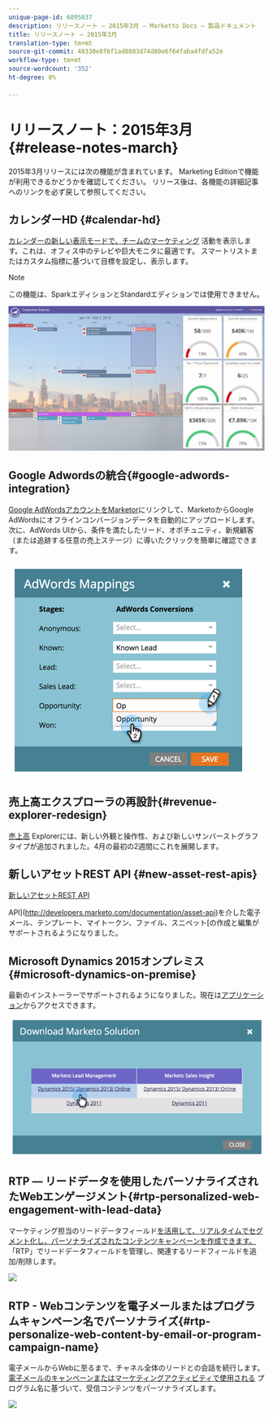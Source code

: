 ```yaml
---
unique-page-id: 6095037
description: リリースノート — 2015年3月 — Marketto Docs — 製品ドキュメント
title: リリースノート — 2015年3月
translation-type: tm+mt
source-git-commit: 48330e8f6f1ad8883d74d80e6f64faba4fdfa52e
workflow-type: tm+mt
source-wordcount: '352'
ht-degree: 0%

---
```



# リリースノート：2015年3月{#release-notes-march}

2015年3月リリースには次の機能が含まれています。 Marketing Editionで機能が利用できるかどうかを確認してください。 リリース後は、各機能の詳細記事へのリンクを必ず戻して参照してください。

## カレンダーHD {#calendar-hd}

[カレンダーの新しい表示モードで、チームのマーケティング](http://docs.marketo.com/display/docs/calendar+hd) 活動を表示します。これは、オフィス中のテレビや巨大モニタに最適です。 スマートリストまたはカスタム指標に基づいて目標を設定し、表示します。

>[!NOTE]
>
>この機能は、SparkエディションとStandardエディションでは使用できません。

![](assets/image2015-3-23-11-3a39-3a15.png)

## Google Adwordsの統合{#google-adwords-integration}

[Google AdWordsアカウントをMarketor](../../product-docs/administration/additional-integrations/add-google-adwords-as-a-launchpoint-service.md)にリンクして、MarketoからGoogle AdWordsにオフラインコンバージョンデータを自動的にアップロードします。 次に、AdWords UIから、条件を満たしたリード、オポチュニティ、新規顧客（または追跡する任意の売上ステージ）に導いたクリックを簡単に確認できます。

![](assets/image2015-3-23-11-3a50-3a55.png)

## 売上高エクスプローラの再設計{#revenue-explorer-redesign}

[売上高](http://docs.marketo.com/display/docs/revenue+explorer) Explorerには、新しい外観と操作性、および新しいサンバーストグラフタイプが追加されました。4月の最初の2週間にこれを展開します。

## 新しいアセットREST API {#new-asset-rest-apis}

[新しいアセットREST API](http://developers.marketo.com/)

API](http://developers.marketo.com/documentation/asset-api)を介した電子メール、テンプレート、マイトークン、ファイル、スニペット[の作成と編集がサポートされるようになりました。

## Microsoft Dynamics 2015オンプレミス{#microsoft-dynamics-on-premise}

最新のインストーラーでサポートされるようになりました。現在は[アプリケーション](../../product-docs/crm-sync/microsoft-dynamics-sync/sync-setup/download-the-marketo-lead-management-solution/upgrade-the-marketo-solution-for-microsoft-dynamics.md)からアクセスできます。

![](assets/image2015-3-23-11-3a47-3a16.png)

## RTP — リードデータを使用したパーソナライズされたWebエンゲージメント{#rtp-personalized-web-engagement-with-lead-data}

マーケティング担当のリードデータフィールド[を活用して、リアルタイムでセグメント化し、パーソナライズされたコンテンツキャンペーンを作成できます。 ](../../product-docs/web-personalization/using-web-segments/manage-person-data.md)「RTP」でリードデータフィールドを管理し、関連するリードフィールドを追加/削除します。

![](https://lh5.googleusercontent.com/OnjwgUtNi6UxjovgMofQW2DcxCDRSsmyn_cupaw5qYROsDx0FqOc8Y-Un3w-TJG7OEckeDsk9qjQwnqhLJFaiuJFyuatMrXGUdMe9GtRgGojcuet4GUXpuCzbhEu_buqoidW7R4)

## RTP - Webコンテンツを電子メールまたはプログラムキャンペーン名でパーソナライズ{#rtp-personalize-web-content-by-email-or-program-campaign-name}

電子メールからWebに至るまで、チャネル全体のリードとの会話を続行します。 [電子メールのキャンペーンまたはマーケティングアクティビティで使用される](../../product-docs/web-personalization/using-web-segments/web-segments.md) プログラム名に基づいて、受信コンテンツをパーソナライズします。

![](https://lh6.googleusercontent.com/CyX7Kh2dvBmxVtbc44DSfhqepujOsjZxoQ44StHQjgkHbrWoNUO9Bv8g8ZUH_oU-1QRTTltIb9WutoYMO5vnjjDDUmxWKS7Hyi0OSUv6nfe7JXfC-CVhFFUYA6q5kg21D556UEQ)
